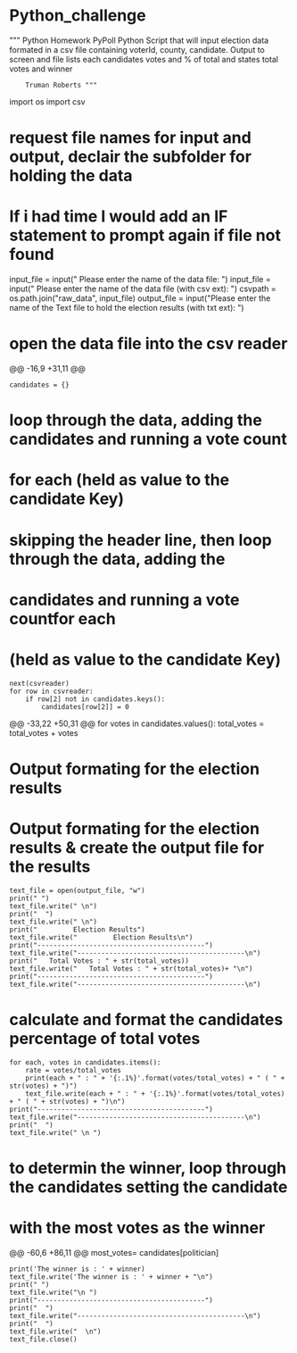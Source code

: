# Python_challenge
""" Python Homework  PyPoll
    Python Script that will input election data formated in a csv
    file containing voterId, county, candidate.
    Output to screen and file lists each candidates votes and % of total
    and states total votes and winner


        Truman Roberts """
import os
import csv

# request file names for input and output, declair the subfolder for holding the data
# If i had time I would add an IF statement to prompt again if file not found

input_file = input(" Please enter the name of the data file: ")
input_file = input(" Please enter the name of the data file (with csv ext): ")
csvpath = os.path.join("raw_data", input_file)
output_file = input("Please enter the name of the Text file to hold the election results (with txt ext): ")

# open the data file into the csv reader

@@ -16,9 +31,11 @@

    candidates = {}

# loop through the data, adding the candidates and running a vote count 
# for each (held as value to the candidate Key)
# skipping the header line, then loop through the data, adding the  
# candidates and running a vote countfor each 
# (held as value to the candidate Key) 

    next(csvreader)
    for row in csvreader:
        if row[2] not in candidates.keys():
            candidates[row[2]] = 0
@@ -33,22 +50,31 @@
    for votes in candidates.values():
        total_votes = total_votes + votes

   # Output formating for the election results 

   # Output formating for the election results & create the output file for the results
    text_file = open(output_file, "w")
    print(" ")
    text_file.write(" \n")
    print("  ")
    text_file.write(" \n")
    print("         Election Results")
    text_file.write("         Election Results\n")
    print("------------------------------------------")
    text_file.write("------------------------------------------\n")
    print("   Total Votes : " + str(total_votes))
    text_file.write("   Total Votes : " + str(total_votes)+ "\n")
    print("------------------------------------------")
    text_file.write("------------------------------------------\n")

   # calculate and format the candidates percentage of total votes

    for each, votes in candidates.items():
        rate = votes/total_votes
        print(each + " : " + '{:.1%}'.format(votes/total_votes) + " ( " + str(votes) + ")")
        text_file.write(each + " : " + '{:.1%}'.format(votes/total_votes) + " ( " + str(votes) + ")\n")        
    print("------------------------------------------")
    text_file.write("------------------------------------------\n")
    print("  ")
    text_file.write(" \n ")

   # to determin the winner, loop through the candidates setting the candidate
   # with the most votes as the winner
@@ -60,6 +86,11 @@
            most_votes= candidates[politician]

    print('The winner is : ' + winner) 
    text_file.write('The winner is : ' + winner + "\n") 
    print(" ")       
    text_file.write("\n ")
    print("------------------------------------------")
    print("  ") 
    text_file.write("------------------------------------------\n")
    print("  ")
    text_file.write("  \n")
    text_file.close() 


